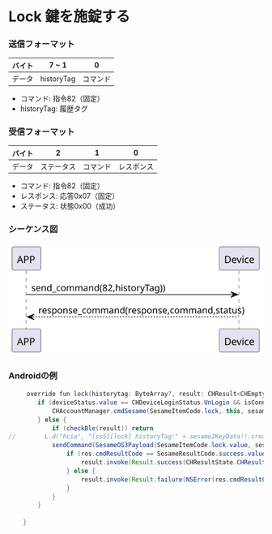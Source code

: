 # Lock 鍵を施錠する

### 送信フォーマット
| バイト | 7 ~ 1 | 0 |
|:----:|:----:|:----:|
| データ | historyTag| コマンド |
- コマンド: 指令82（固定）
- historyTag: 履歴タグ

### 受信フォーマット
| バイト | 2 | 1 | 0 |
|:----:|:----:|:----:|:----:|
| データ | ステータス | コマンド | レスポンス  |
- コマンド: 指令82（固定）
- レスポンス: 応答0x07（固定）
- ステータス: 状態0x00（成功）
### シーケンス図
![アイコン](lock.svg)

### Androidの例
``` java
     override fun lock(historytag: ByteArray?, result: CHResult<CHEmpty>) {
        if (deviceStatus.value == CHDeviceLoginStatus.UnLogin && isConnectedByWM2) {
            CHAccountManager.cmdSesame(SesameItemCode.lock, this, sesame2KeyData!!.hisTagC(historytag), result)
        } else {
            if (checkBle(result)) return
//        L.d("hcia", "[ss5][lock] historyTag:" + sesame2KeyData!!.createHistagV2(historyTag).toHexString())
            sendCommand(SesameOS3Payload(SesameItemCode.lock.value, sesame2KeyData!!.createHistagV2(historytag)), DeviceSegmentType.cipher) { res ->
                if (res.cmdResultCode == SesameResultCode.success.value) {
                    result.invoke(Result.success(CHResultState.CHResultStateBLE(CHEmpty())))
                } else {
                    result.invoke(Result.failure(NSError(res.cmdResultCode.toString(), "CBCentralManager", res.cmdResultCode.toInt())))
                }
            }
        }

    }
